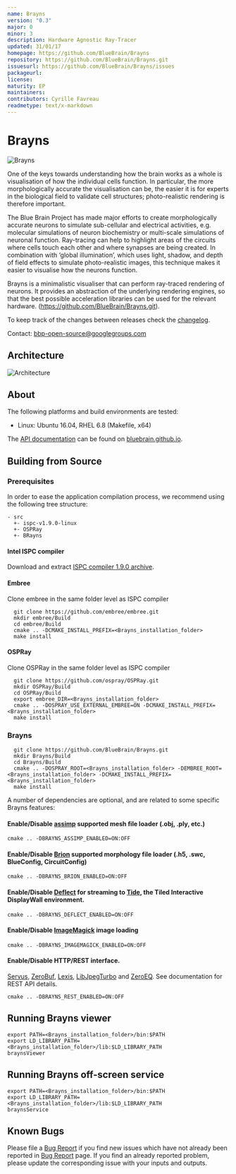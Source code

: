 ```yaml
---
name: Brayns
version: "0.3"
major: 0
minor: 3
description: Hardware Agnostic Ray-Tracer
updated: 31/01/17
homepage: https://github.com/BlueBrain/Brayns
repository: https://github.com/BlueBrain/Brayns.git
issuesurl: https://github.com/BlueBrain/Brayns/issues
packageurl: 
license: 
maturity: EP
maintainers: 
contributors: Cyrille Favreau
readmetype: text/x-markdown
---
```

# Brayns
![Brayns](doc/images/Brayns.png)

One of the keys towards understanding how the brain works as a whole is
visualisation of how the individual cells function. In particular, the more
morphologically accurate the visualisation can be, the easier it is for experts
in the biological field to validate cell structures; photo-realistic rendering
is therefore important.

The Blue Brain Project has made major efforts to create morphologically accurate
neurons to simulate sub-cellular and electrical activities, e.g. molecular
simulations of neuron biochemistry or multi-scale simulations of neuronal
function. Ray-tracing can help to highlight areas of the circuits where cells
touch each other and where synapses are being created. In combination with
‘global illumination’, which uses light, shadow, and depth of field effects to
simulate photo-realistic images, this technique makes it easier to visualise how
the neurons function.

Brayns is a minimalistic visualiser that can perform ray-traced rendering of
neurons. It provides an abstraction of the underlying rendering engines, so that
the best possible acceleration libraries can be used for the relevant hardware.
(https://github.com/BlueBrain/Brayns.git).

To keep track of the changes between releases check the [changelog](doc/Changelog.md).

Contact: bbp-open-source@googlegroups.com

## Architecture

![Architecture](doc/images/Architecture.png)

## About

The following platforms and build environments are tested:

* Linux: Ubuntu 16.04, RHEL 6.8 (Makefile, x64)

The [API documentation](http://bluebrain.github.io/Brayns-0.1/index.html)
can be found on [bluebrain.github.io](http://bluebrain.github.io/).

## Building from Source

### Prerequisites

In order to ease the application compilation process, we recommend using the
following tree structure:

```
- src
  +- ispc-v1.9.0-linux
  +- OSPRay
  +- BRayns
```

#### Intel ISPC compiler

Download and extract [ISPC compiler 1.9.0 archive](https://ispc.github.io/downloads.html).

#### Embree

Clone embree in the same folder level as ISPC compiler

```
  git clone https://github.com/embree/embree.git
  mkdir embree/Build
  cd embree/Build
  cmake .. -DCMAKE_INSTALL_PREFIX=<Brayns_installation_folder>
  make install
```

#### OSPRay

Clone OSPRay in the same folder level as ISPC compiler

```
  git clone https://github.com/ospray/OSPRay.git
  mkdir OSPRay/Build
  cd OSPRay/Build
  export embree_DIR=<Brayns_installation_folder>
  cmake .. -DOSPRAY_USE_EXTERNAL_EMBREE=ON -DCMAKE_INSTALL_PREFIX=<Brayns_installation_folder>
  make install
```

### Brayns

```
  git clone https://github.com/BlueBrain/Brayns.git
  mkdir Brayns/Build
  cd Brayns/Build
  cmake .. -DOSPRAY_ROOT=<Brayns_installation_folder> -DEMBREE_ROOT=<Brayns_installation_folder> -DCMAKE_INSTALL_PREFIX=<Brayns_installation_folder>
  make install
```

A number of dependencies are optional, and are related to some specific Brayns
features:

#### Enable/Disable [assimp](https://github.com/assimp/assimp) supported mesh file loader (.obj, .ply, etc.)
```
cmake .. -DBRAYNS_ASSIMP_ENABLED=ON:OFF
```

#### Enable/Disable [Brion](https://github.com/BlueBrain/Brion) supported morphology file loader (.h5, .swc, BlueConfig, CircuitConfig)
```
cmake .. -DBRAYNS_BRION_ENABLED=ON:OFF
```

#### Enable/Disable [Deflect](https://github.com/BlueBrain/Deflect) for streaming to [Tide](https://github.com/BlueBrain/Tide), the Tiled Interactive DisplayWall environment.
```
cmake .. -DBRAYNS_DEFLECT_ENABLED=ON:OFF
```

#### Enable/Disable [ImageMagick](http://www.imagemagick.org) image loading
```
cmake .. -DBRAYNS_IMAGEMAGICK_ENABLED=ON:OFF
```

#### Enable/Disable HTTP/REST interface.
 [Servus](https://github.com/HBPVIS/Servus),
 [ZeroBuf](https://github.com/HBPVIS/ZeroBuf),
 [Lexis](https://github.com/HBPVIS/Lexis),
 [LibJpegTurbo](http://libjpeg-turbo.virtualgl.org) and
 [ZeroEQ](https://github.com/HBPVIS/ZeroEQ).
 See documentation for REST API details.
```
cmake .. -DBRAYNS_REST_ENABLED=ON:OFF
```

## Running Brayns viewer

```
export PATH=<Brayns_installation_folder>/bin:$PATH
export LD_LIBRARY_PATH=<Brayns_installation_folder>/lib:$LD_LIBRARY_PATH
braynsViewer
```

## Running Brayns off-screen service

```
export PATH=<Brayns_installation_folder>/bin:$PATH
export LD_LIBRARY_PATH=<Brayns_installation_folder>/lib:$LD_LIBRARY_PATH
braynsService
```

## Known Bugs

Please file a [Bug Report](https://github.com/BlueBrain/Brayns/issues) if you
find new issues which have not already been reported in
[Bug Report](https://github.com/BlueBrain/Brayns/issues) page. If you find an
already reported problem, please update the corresponding issue with your inputs
and outputs.

